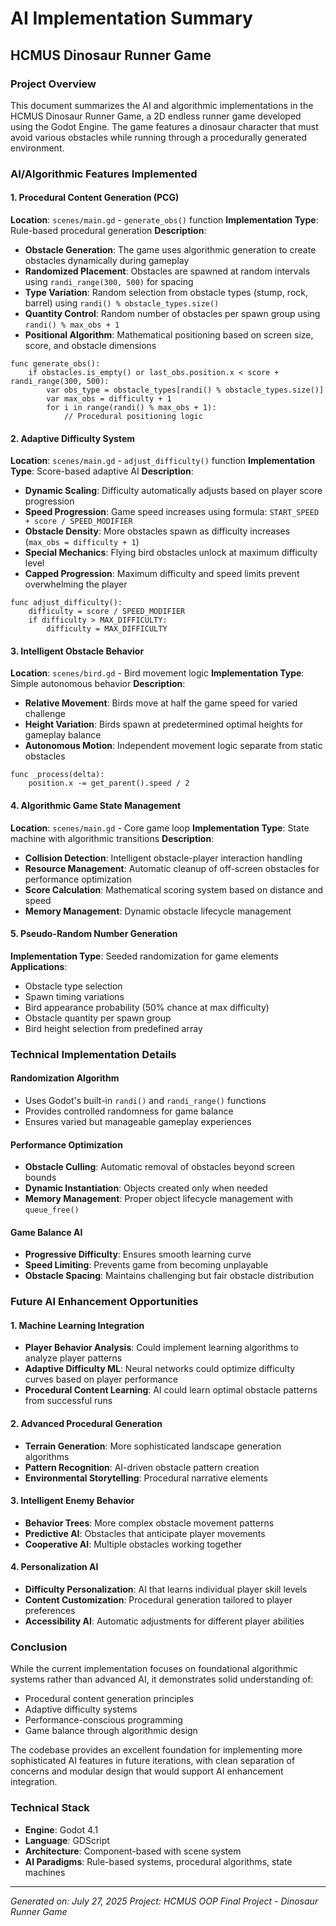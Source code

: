 # AI Implementation Summary
## HCMUS Dinosaur Runner Game

### Project Overview
This document summarizes the AI and algorithmic implementations in the HCMUS Dinosaur Runner Game, a 2D endless runner game developed using the Godot Engine. The game features a dinosaur character that must avoid various obstacles while running through a procedurally generated environment.

### AI/Algorithmic Features Implemented

#### 1. Procedural Content Generation (PCG)
**Location**: `scenes/main.gd` - `generate_obs()` function
**Implementation Type**: Rule-based procedural generation
**Description**: 
- **Obstacle Generation**: The game uses algorithmic generation to create obstacles dynamically during gameplay
- **Randomized Placement**: Obstacles are spawned at random intervals using `randi_range(300, 500)` for spacing
- **Type Variation**: Random selection from obstacle types (stump, rock, barrel) using `randi() % obstacle_types.size()`
- **Quantity Control**: Random number of obstacles per spawn group using `randi() % max_obs + 1`
- **Positional Algorithm**: Mathematical positioning based on screen size, score, and obstacle dimensions

```gdscript
func generate_obs():
    if obstacles.is_empty() or last_obs.position.x < score + randi_range(300, 500):
        var obs_type = obstacle_types[randi() % obstacle_types.size()]
        var max_obs = difficulty + 1
        for i in range(randi() % max_obs + 1):
            // Procedural positioning logic
```

#### 2. Adaptive Difficulty System
**Location**: `scenes/main.gd` - `adjust_difficulty()` function
**Implementation Type**: Score-based adaptive AI
**Description**:
- **Dynamic Scaling**: Difficulty automatically adjusts based on player score progression
- **Speed Progression**: Game speed increases using formula: `START_SPEED + score / SPEED_MODIFIER`
- **Obstacle Density**: More obstacles spawn as difficulty increases (`max_obs = difficulty + 1`)
- **Special Mechanics**: Flying bird obstacles unlock at maximum difficulty level
- **Capped Progression**: Maximum difficulty and speed limits prevent overwhelming the player

```gdscript
func adjust_difficulty():
    difficulty = score / SPEED_MODIFIER
    if difficulty > MAX_DIFFICULTY:
        difficulty = MAX_DIFFICULTY
```

#### 3. Intelligent Obstacle Behavior
**Location**: `scenes/bird.gd` - Bird movement logic
**Implementation Type**: Simple autonomous behavior
**Description**:
- **Relative Movement**: Birds move at half the game speed for varied challenge
- **Height Variation**: Birds spawn at predetermined optimal heights for gameplay balance
- **Autonomous Motion**: Independent movement logic separate from static obstacles

```gdscript
func _process(delta):
    position.x -= get_parent().speed / 2
```

#### 4. Algorithmic Game State Management
**Location**: `scenes/main.gd` - Core game loop
**Implementation Type**: State machine with algorithmic transitions
**Description**:
- **Collision Detection**: Intelligent obstacle-player interaction handling
- **Resource Management**: Automatic cleanup of off-screen obstacles for performance optimization
- **Score Calculation**: Mathematical scoring system based on distance and speed
- **Memory Management**: Dynamic obstacle lifecycle management

#### 5. Pseudo-Random Number Generation
**Implementation Type**: Seeded randomization for game elements
**Applications**:
- Obstacle type selection
- Spawn timing variations
- Bird appearance probability (50% chance at max difficulty)
- Obstacle quantity per spawn group
- Bird height selection from predefined array

### Technical Implementation Details

#### Randomization Algorithm
- Uses Godot's built-in `randi()` and `randi_range()` functions
- Provides controlled randomness for game balance
- Ensures varied but manageable gameplay experiences

#### Performance Optimization
- **Obstacle Culling**: Automatic removal of obstacles beyond screen bounds
- **Dynamic Instantiation**: Objects created only when needed
- **Memory Management**: Proper object lifecycle management with `queue_free()`

#### Game Balance AI
- **Progressive Difficulty**: Ensures smooth learning curve
- **Speed Limiting**: Prevents game from becoming unplayable
- **Obstacle Spacing**: Maintains challenging but fair obstacle distribution

### Future AI Enhancement Opportunities

#### 1. Machine Learning Integration
- **Player Behavior Analysis**: Could implement learning algorithms to analyze player patterns
- **Adaptive Difficulty ML**: Neural networks could optimize difficulty curves based on player performance
- **Procedural Content Learning**: AI could learn optimal obstacle patterns from successful runs

#### 2. Advanced Procedural Generation
- **Terrain Generation**: More sophisticated landscape generation algorithms
- **Pattern Recognition**: AI-driven obstacle pattern creation
- **Environmental Storytelling**: Procedural narrative elements

#### 3. Intelligent Enemy Behavior
- **Behavior Trees**: More complex obstacle movement patterns
- **Predictive AI**: Obstacles that anticipate player movements
- **Cooperative AI**: Multiple obstacles working together

#### 4. Personalization AI
- **Difficulty Personalization**: AI that learns individual player skill levels
- **Content Customization**: Procedural generation tailored to player preferences
- **Accessibility AI**: Automatic adjustments for different player abilities

### Conclusion

While the current implementation focuses on foundational algorithmic systems rather than advanced AI, it demonstrates solid understanding of:
- Procedural content generation principles
- Adaptive difficulty systems
- Performance-conscious programming
- Game balance through algorithmic design

The codebase provides an excellent foundation for implementing more sophisticated AI features in future iterations, with clean separation of concerns and modular design that would support AI enhancement integration.

### Technical Stack
- **Engine**: Godot 4.1
- **Language**: GDScript
- **Architecture**: Component-based with scene system
- **AI Paradigms**: Rule-based systems, procedural algorithms, state machines

---
*Generated on: July 27, 2025*
*Project: HCMUS OOP Final Project - Dinosaur Runner Game*
